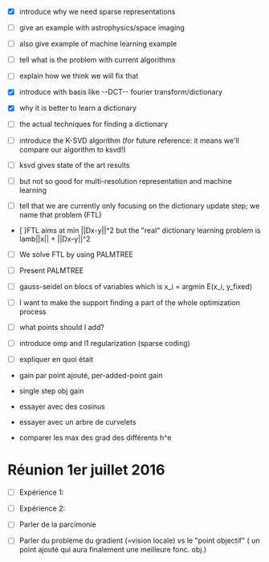 
* [x] introduce why we need sparse representations
* [ ] give an example with astrophysics/space imaging
* [ ] also give example of machine learning example
* [ ] tell what is the problem with current algorithms
* [ ] explain how we think we will fix that

* [x] introduce with basis like  --DCT-- fourier transform/dictionary
* [x] why it is better to learn a dictionary
* [ ] the actual techniques for finding a dictionary
* [ ] introduce the K-SVD algorithm (for future reference: it means
  we'll compare our algorithm to ksvd!)
* [ ] ksvd gives state of the art results
* [ ] but not so good for multi-resolution representation and machine
  learning
* [ ] tell that we are currently only focusing on the dictionary
  update step; we name that problem (FTL)
* [ ]FTL aims at min ||Dx-y||^2 but the "real" dictionary learning problem
  is lamb||x|| + ||Dx-y||^2
* [ ] We solve FTL by using PALMTREE
* [ ] Present PALMTREE
* [ ] gauss-seidel on blocs of variables which is
    x_i = argmin E(x_i, y_fixed)


* [ ] I want to make the support finding a part of the whole
  optimization process
* [ ] what points should I add?
* [ ] introduce omp and l1 regularization (sparse coding)


* [ ] expliquer en quoi était 
- gain par point ajouté, per-added-point gain
- single step obj gain

- essayer avec des cosinus
- essayer avec un arbre de curvelets

- comparer les max des grad des différents h^e

Réunion 1er juillet 2016
========================

- [ ] Expérience 1: 
- [ ] Expérience 2:
- [ ] Parler de la parcimonie
- [ ] Parler du problème du gradient (=vision locale) vs le "point objectif" (
  un point ajouté qui aura finalement une meilleure fonc. obj.)

